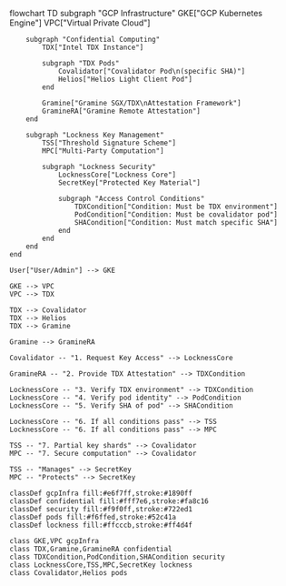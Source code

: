 flowchart TD
    subgraph "GCP Infrastructure"
        GKE["GCP Kubernetes Engine"]
        VPC["Virtual Private Cloud"]
        
        subgraph "Confidential Computing"
            TDX["Intel TDX Instance"]
            
            subgraph "TDX Pods"
                Covalidator["Covalidator Pod\n(specific SHA)"]
                Helios["Helios Light Client Pod"]
            end
            
            Gramine["Gramine SGX/TDX\nAttestation Framework"]
            GramineRA["Gramine Remote Attestation"]
        end
        
        subgraph "Lockness Key Management"
            TSS["Threshold Signature Scheme"]
            MPC["Multi-Party Computation"]
            
            subgraph "Lockness Security"
                LocknessCore["Lockness Core"]
                SecretKey["Protected Key Material"]
                
                subgraph "Access Control Conditions"
                    TDXCondition["Condition: Must be TDX environment"]
                    PodCondition["Condition: Must be covalidator pod"]
                    SHACondition["Condition: Must match specific SHA"]
                end
            end
        end
    end
    
    User["User/Admin"] --> GKE
    
    GKE --> VPC
    VPC --> TDX
    
    TDX --> Covalidator
    TDX --> Helios
    TDX --> Gramine
    
    Gramine --> GramineRA
    
    Covalidator -- "1. Request Key Access" --> LocknessCore
    
    GramineRA -- "2. Provide TDX Attestation" --> TDXCondition
    
    LocknessCore -- "3. Verify TDX environment" --> TDXCondition
    LocknessCore -- "4. Verify pod identity" --> PodCondition
    LocknessCore -- "5. Verify SHA of pod" --> SHACondition
    
    LocknessCore -- "6. If all conditions pass" --> TSS
    LocknessCore -- "6. If all conditions pass" --> MPC
    
    TSS -- "7. Partial key shards" --> Covalidator
    MPC -- "7. Secure computation" --> Covalidator
    
    TSS -- "Manages" --> SecretKey
    MPC -- "Protects" --> SecretKey
    
    classDef gcpInfra fill:#e6f7ff,stroke:#1890ff
    classDef confidential fill:#fff7e6,stroke:#fa8c16
    classDef security fill:#f9f0ff,stroke:#722ed1
    classDef pods fill:#f6ffed,stroke:#52c41a
    classDef lockness fill:#ffcccb,stroke:#ff4d4f
    
    class GKE,VPC gcpInfra
    class TDX,Gramine,GramineRA confidential
    class TDXCondition,PodCondition,SHACondition security
    class LocknessCore,TSS,MPC,SecretKey lockness
    class Covalidator,Helios pods

